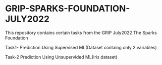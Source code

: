 # GRIP-SPARKS-FOUNDATION-JULY2022 
This repository contains certain tasks from the GRIP July2022 The Sparks Foundation

Task1- Prediction Using Supervised ML(Dataset containg only 2 variables)

Task-2 Prediction Using Unsupervided ML(Iris dataset)
